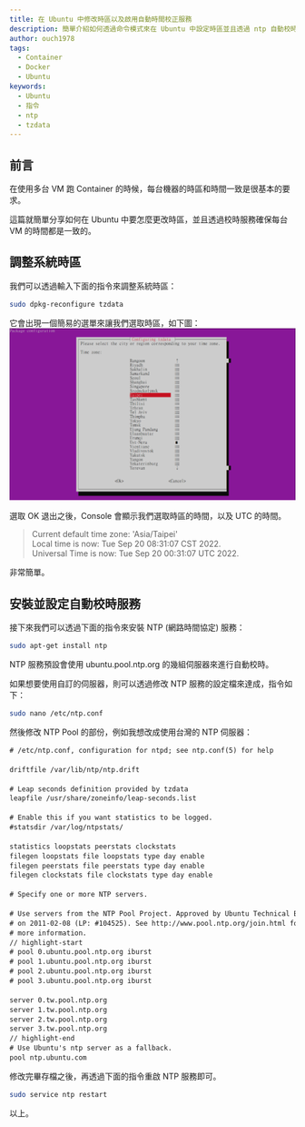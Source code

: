 ```yaml
---
title: 在 Ubuntu 中修改時區以及啟用自動時間校正服務
description: 簡單介紹如何透過命令模式來在 Ubuntu 中設定時區並且透過 ntp 自動校時。
author: ouch1978
tags: 
  - Container
  - Docker
  - Ubuntu
keywords:
  - Ubuntu
  - 指令
  - ntp
  - tzdata
---
```


## 前言

在使用多台 VM 跑 Container 的時候，每台機器的時區和時間一致是很基本的要求。

這篇就簡單分享如何在 Ubuntu 中要怎麼更改時區，並且透過校時服務確保每台 VM 的時間都是一致的。

## 調整系統時區

我們可以透過輸入下面的指令來調整系統時區：

```sh
sudo dpkg-reconfigure tzdata
```

它會出現一個簡易的選單來讓我們選取時區，如下圖：
![透過 tzdata 調整時區](configure-timezone-with-tzdata.png "透過 tzdata 調整時區")

選取 OK 退出之後，Console 會顯示我們選取時區的時間，以及 UTC 的時間。

> Current default time zone: 'Asia/Taipei' <br/>
> Local time is now:      Tue Sep 20 08:31:07 CST 2022. <br/>
> Universal Time is now:  Tue Sep 20 00:31:07 UTC 2022. <br/>

非常簡單。

## 安裝並設定自動校時服務

接下來我們可以透過下面的指令來安裝 NTP (網路時間協定) 服務：

```sh
sudo apt-get install ntp
```

NTP 服務預設會使用 ubuntu.pool.ntp.org 的幾組伺服器來進行自動校時。

如果想要使用自訂的伺服器，則可以透過修改 NTP 服務的設定檔來達成，指令如下：

```sh
sudo nano /etc/ntp.conf
```

然後修改 NTP Pool 的部份，例如我想改成使用台灣的 NTP 伺服器：

```txt title="/etc/ntp.conf"
# /etc/ntp.conf, configuration for ntpd; see ntp.conf(5) for help

driftfile /var/lib/ntp/ntp.drift

# Leap seconds definition provided by tzdata
leapfile /usr/share/zoneinfo/leap-seconds.list

# Enable this if you want statistics to be logged.
#statsdir /var/log/ntpstats/

statistics loopstats peerstats clockstats
filegen loopstats file loopstats type day enable
filegen peerstats file peerstats type day enable
filegen clockstats file clockstats type day enable

# Specify one or more NTP servers.

# Use servers from the NTP Pool Project. Approved by Ubuntu Technical Board
# on 2011-02-08 (LP: #104525). See http://www.pool.ntp.org/join.html for
# more information.
// highlight-start
# pool 0.ubuntu.pool.ntp.org iburst
# pool 1.ubuntu.pool.ntp.org iburst
# pool 2.ubuntu.pool.ntp.org iburst
# pool 3.ubuntu.pool.ntp.org iburst

server 0.tw.pool.ntp.org
server 1.tw.pool.ntp.org
server 2.tw.pool.ntp.org
server 3.tw.pool.ntp.org
// highlight-end
# Use Ubuntu's ntp server as a fallback.
pool ntp.ubuntu.com
```

修改完畢存檔之後，再透過下面的指令重啟 NTP 服務即可。

```sh
sudo service ntp restart
```

以上。
